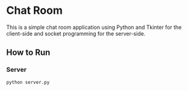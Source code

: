 # Chat Room

This is a simple chat room application using Python and Tkinter for the client-side and socket programming for the server-side.

## How to Run

### Server
```bash
python server.py
